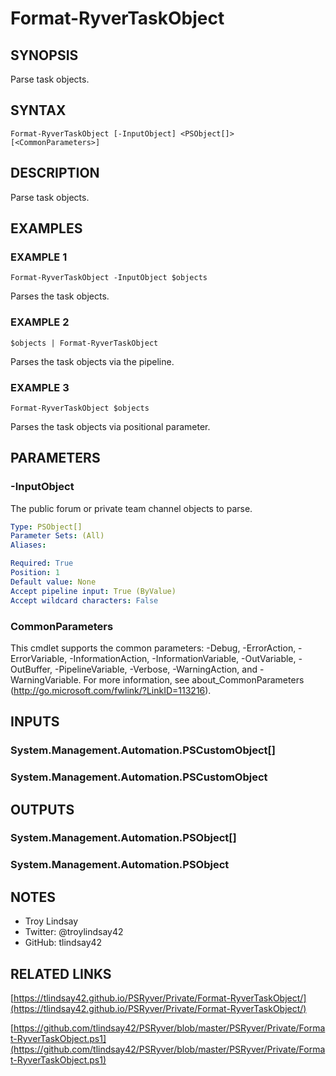 # Format-RyverTaskObject

## SYNOPSIS
Parse task objects.

## SYNTAX

```
Format-RyverTaskObject [-InputObject] <PSObject[]> [<CommonParameters>]
```

## DESCRIPTION
Parse task objects.

## EXAMPLES

### EXAMPLE 1
```
Format-RyverTaskObject -InputObject $objects
```

Parses the task objects.

### EXAMPLE 2
```
$objects | Format-RyverTaskObject
```

Parses the task objects via the pipeline.

### EXAMPLE 3
```
Format-RyverTaskObject $objects
```

Parses the task objects via positional parameter.

## PARAMETERS

### -InputObject
The public forum or private team channel objects to parse.

```yaml
Type: PSObject[]
Parameter Sets: (All)
Aliases:

Required: True
Position: 1
Default value: None
Accept pipeline input: True (ByValue)
Accept wildcard characters: False
```

### CommonParameters
This cmdlet supports the common parameters: -Debug, -ErrorAction, -ErrorVariable, -InformationAction, -InformationVariable, -OutVariable, -OutBuffer, -PipelineVariable, -Verbose, -WarningAction, and -WarningVariable.
For more information, see about_CommonParameters (http://go.microsoft.com/fwlink/?LinkID=113216).

## INPUTS

### System.Management.Automation.PSCustomObject[]
### System.Management.Automation.PSCustomObject
## OUTPUTS

### System.Management.Automation.PSObject[]
### System.Management.Automation.PSObject
## NOTES
- Troy Lindsay
- Twitter: @troylindsay42
- GitHub: tlindsay42

## RELATED LINKS

[https://tlindsay42.github.io/PSRyver/Private/Format-RyverTaskObject/](https://tlindsay42.github.io/PSRyver/Private/Format-RyverTaskObject/)

[https://github.com/tlindsay42/PSRyver/blob/master/PSRyver/Private/Format-RyverTaskObject.ps1](https://github.com/tlindsay42/PSRyver/blob/master/PSRyver/Private/Format-RyverTaskObject.ps1)

